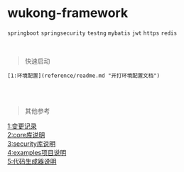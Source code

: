 wukong-framework
===


`springboot` `springsecurity` `testng`  `mybatis` `jwt` `https` `redis`

<br>

>快速启动

    [1:环境配置](reference/readme.md "开打环境配置文档")


<br>
<br>

>其他参考

[1:变更记录](reference/log.md "开打变更记录文档")<br>
[2:core库说明](wukong-core/readme.md )<br>
[3:security库说明](wukong-security/readme.md )<br>
[4:examples项目说明](wukong-examples/readme.md )<br>
[5:代码生成器说明](wukong-generator/readme.md )<br>


<br>

